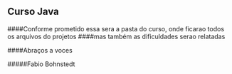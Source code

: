 ## Curso Java 

####Conforme prometido essa sera a pasta do curso, onde ficarao todos os arquivos do projetos
####mas também as dificuldades serao relatadas

####Abraços a voces 

#####Fabio Bohnstedt
